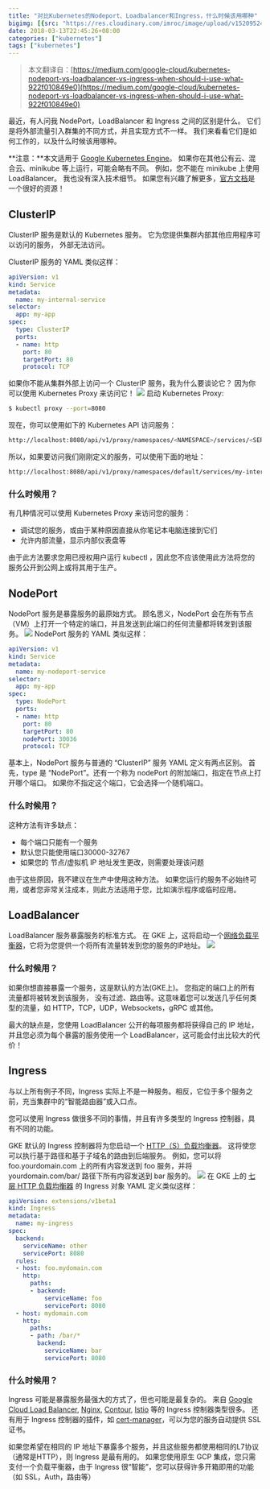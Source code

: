 ```yaml
---
title: "对比Kubernetes的Nodeport、Loadbalancer和Ingress，什么时候该用哪种"
bigimg: [{src: "https://res.cloudinary.com/imroc/image/upload/v1520952425/blog/k8s/scifi-banner.jpg", desc: "ingress"}]
date: 2018-03-13T22:45:26+08:00
categories: ["kubernetes"]
tags: ["kubernetes"]
---
```

> 本文翻译自：[https://medium.com/google-cloud/kubernetes-nodeport-vs-loadbalancer-vs-ingress-when-should-i-use-what-922f010849e0](https://medium.com/google-cloud/kubernetes-nodeport-vs-loadbalancer-vs-ingress-when-should-i-use-what-922f010849e0)

最近，有人问我 NodePort，LoadBalancer 和 Ingress 之间的区别是什么。 它们是将外部流量引入群集的不同方式，并且实现方式不一样。 我们来看看它们是如何工作的，以及什么时候该用哪种。  
  
**注意：**本文适用于 [Google Kubernetes Engine](https://cloud.google.com/kubernetes-engine/)。 如果你在其他公有云、混合云、minikube 等上运行，可能会略有不同。 例如，您不能在 minikube 上使用 LoadBalancer。 我也没有深入技术细节。 如果您有兴趣了解更多，[官方文档](https://kubernetes.io/docs/concepts/services-networking/service/)是一个很好的资源！

## ClusterIP
ClusterIP 服务是默认的 Kubernetes 服务。 它为您提供集群内部其他应用程序可以访问的服务， 外部无法访问。  
  
ClusterIP 服务的 YAML 类似这样：
``` yaml
apiVersion: v1
kind: Service
metadata:  
  name: my-internal-service
selector:    
  app: my-app
spec:
  type: ClusterIP
  ports:  
  - name: http
    port: 80
    targetPort: 80
    protocol: TCP
```

如果你不能从集群外部上访问一个 ClusterIP 服务，我为什么要谈论它？ 因为你可以使用 Kubernetes Proxy 来访问它！
<img src="https://res.cloudinary.com/imroc/image/upload/v1520947097/blog/k8s/kubernetes-proxy.png">
启动 Kubernetes Proxy:
``` bash
$ kubectl proxy --port=8080
```
现在，你可以使用如下的 Kubernetes API 访问服务：
``` bash
http://localhost:8080/api/v1/proxy/namespaces/<NAMESPACE>/services/<SERVICE-NAME>:<PORT-NAME>/
```
所以，如果要访问我们刚刚定义的服务，可以使用下面的地址：
``` bash
http://localhost:8080/api/v1/proxy/namespaces/default/services/my-internal-service:http/
```

### 什么时候用？
有几种情况可以使用 Kubernetes Proxy 来访问您的服务：

- 调试您的服务，或由于某种原因直接从你笔记本电脑连接到它们
- 允许内部流量，显示内部仪表盘等

由于此方法要求您用已授权用户运行 kubectl ，因此您不应该使用此方法将您的服务公开到公网上或将其用于生产。

## NodePort
NodePort 服务是暴露服务的最原始方式。 顾名思义，NodePort 会在所有节点（VM）上打开一个特定的端口，并且发送到此端口的任何流量都将转发到该服务。
<img src="https://res.cloudinary.com/imroc/image/upload/v1520948622/blog/k8s/kubernetes-nodeport.png">
NodePort 服务的 YAML 类似这样：
``` yaml
apiVersion: v1
kind: Service
metadata:  
  name: my-nodeport-service
selector:    
  app: my-app
spec:
  type: NodePort
  ports:  
  - name: http
    port: 80
    targetPort: 80
    nodePort: 30036
    protocol: TCP
```
基本上，NodePort 服务与普通的 “ClusterIP” 服务 YAML 定义有两点区别。 首先，type 是 “NodePort”。还有一个称为 nodePort 的附加端口，指定在节点上打开哪个端口。 如果你不指定这个端口，它会选择一个随机端口。
### 什么时候用？
这种方法有许多缺点：

- 每个端口只能有一个服务
- 默认您只能使用端口30000-32767
- 如果您的 节点/虚拟机 IP 地址发生更改，则需要处理该问题

由于这些原因，我不建议在生产中使用这种方法。 如果您运行的服务不必始终可用，或者您非常关注成本，则此方法适用于您，比如演示程序或临时应用。

## LoadBalancer
LoadBalancer 服务暴露服务的标准方式。 在 GKE 上，这将启动一个[网络负载平衡器](https://cloud.google.com/compute/docs/load-balancing/network/)，它将为您提供一个将所有流量转发到您的服务的IP地址。
<img src="https://res.cloudinary.com/imroc/image/upload/v1520949676/blog/k8s/kubernetes-loadbalancer.png">
### 什么时候用？
如果你想直接暴露一个服务，这是默认的方法(GKE上)。 您指定的端口上的所有流量都将被转发到该服务， 没有过滤、路由等。这意味着您可以发送几乎任何类型的流量，如 HTTP，TCP，UDP，Websockets，gRPC 或其他。

最大的缺点是，您使用 LoadBalancer 公开的每项服务都将获得自己的 IP 地址，并且您必须为每个暴露的服务使用一个 LoadBalancer，这可能会付出比较大的代价！

## Ingress
与以上所有例子不同，Ingress 实际上不是一种服务。相反，它位于多个服务之前，充当集群中的“智能路由器”或入口点。

您可以使用 Ingress 做很多不同的事情，并且有许多类型的 Ingress 控制器，具有不同的功能。

GKE 默认的 Ingress 控制器将为您启动一个 [HTTP（S）负载均衡器](https://cloud.google.com/compute/docs/load-balancing/http/)。 这将使您可以执行基于路径和基于子域名的路由到后端服务。 例如，您可以将 foo.yourdomain.com 上的所有内容发送到 foo 服务，并将 yourdomain.com/bar/ 路径下所有内容发送到 bar 服务的。
<img src="https://res.cloudinary.com/imroc/image/upload/v1520951161/blog/k8s/kubernetes-ingress.png">
在 GKE 上的 [七层 HTTP 负载均衡器](https://cloud.google.com/compute/docs/load-balancing/http/) 的 Ingress 对象 YAML 定义类似这样：
``` yaml
apiVersion: extensions/v1beta1
kind: Ingress
metadata:
  name: my-ingress
spec:
  backend:
    serviceName: other
    servicePort: 8080
  rules:
  - host: foo.mydomain.com
    http:
      paths:
      - backend:
          serviceName: foo
          servicePort: 8080
  - host: mydomain.com
    http:
      paths:
      - path: /bar/*
        backend:
          serviceName: bar
          servicePort: 8080
```
### 什么时候用？
Ingress 可能是暴露服务最强大的方式了，但也可能是最复杂的。 来自 [Google Cloud Load Balancer](https://cloud.google.com/kubernetes-engine/docs/tutorials/http-balancer), [Nginx](https://github.com/kubernetes/ingress-nginx), [Contour](https://github.com/heptio/contour), [Istio](https://istio.io/docs/tasks/traffic-management/ingress.html) 等的 Ingress 控制器类型很多。 还有用于 Ingress 控制器的插件，如 [cert-manager](https://github.com/jetstack/cert-manager)，可以为您的服务自动提供 SSL 证书。

如果您希望在相同的 IP 地址下暴露多个服务，并且这些服务都使用相同的L7协议（通常是HTTP），则 Ingress 是最有用的。 如果您使用原生 GCP 集成，您只需支付一个负载平衡器，由于 Ingress 很“智能”，您可以获得许多开箱即用的功能（如 SSL，Auth，路由等）
